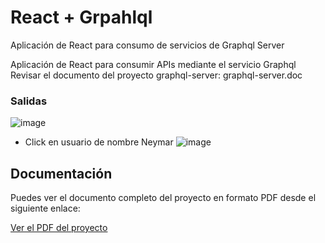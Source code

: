 # React + Grpahlql

Aplicación de React para consumo de servicios de Graphql Server

Aplicación de React para consumir APIs mediante el servicio Graphql
Revisar el documento del proyecto graphql-server: graphql-server.doc 

### Salidas
![image](https://github.com/wlopera/react-graphql/assets/7141537/5db75fd8-2c57-469a-ac94-af9343eb40b1)

* Click en usuario de nombre Neymar
![image](https://github.com/wlopera/react-graphql/assets/7141537/5bfe2ba9-5fa2-434d-aaaa-9b834e2d9a34)

## Documentación

Puedes ver el documento completo del proyecto en formato PDF desde el siguiente enlace:

<a href="https://github.com/wlopera/react-graphql/blob/f86be9e95f64f0562186affa8c91e648c802291b/src/doc/react-graphql.pdf" target="_blank">Ver el PDF del proyecto</a>
